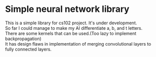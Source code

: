 # Simple neural network library
This is a simple library for cs102 project. It's under development.<br />
So far I could manage to make my AI differentiate a, b, and t letters.<br />
There are some kernels that can be used.(Too lazy to implement backpropagation)<br />
It has design flaws in implementation of merging convolutional layers to fully connected layers.<br /> 

